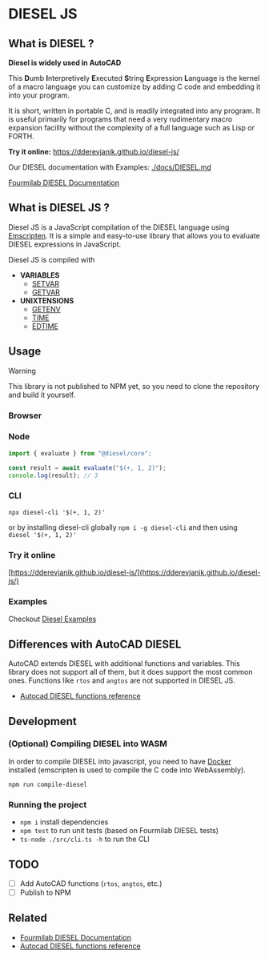# DIESEL JS

## What is DIESEL ?

**Diesel is widely used in AutoCAD**

This **D**umb **I**nterpretively **E**xecuted **S**tring **E**xpression **L**anguage is the kernel of a macro language you can customize by adding C code and embedding it into your program.

It is short, written in portable C, and is readily integrated into any program. It is useful primarily for programs that need a very rudimentary macro expansion facility without the complexity of a full language such as Lisp or FORTH.

**Try it online:** <https://dderevjanik.github.io/diesel-js/>

Our DIESEL documentation with Examples: [./docs/DIESEL.md](./docs/DIESEL.md)

[Fourmilab DIESEL Documentation](https://www.fourmilab.ch/diesel/)

## What is DIESEL JS ?

Diesel JS is a JavaScript compilation of the DIESEL language using [Emscripten](https://emscripten.org/). It is a simple and easy-to-use library that allows you to evaluate DIESEL expressions in JavaScript.

Diesel JS is compiled with
- **VARIABLES**
  - [SETVAR](./docs/DIESEL.md#variables)
  - [GETVAR](./docs/DIESEL.md#variables)
- **UNIXTENSIONS**
  - [GETENV](./docs/DIESEL.md#getenvvarname)
  - [TIME](./docs/DIESEL.md#time)
  - [EDTIME](./docs/DIESEL.md#edtimetimepicture)

## Usage

> [!WARNING]
> This library is not published to NPM yet, so you need to clone the repository and build it yourself.

### Browser

### Node

```javascript
import { evaluate } from "@diesel/core";

const result = await evaluate("$(+, 1, 2)");
console.log(result); // 3
```

### CLI

`npx diesel-cli '$(+, 1, 2)'`

or by installing diesel-cli globally `npm i -g diesel-cli` and then using `diesel '$(+, 1, 2)'`

### Try it online

[https://dderevjanik.github.io/diesel-js/](https://dderevjanik.github.io/diesel-js/)

### Examples

Checkout [Diesel Examples](./docs/DIESEL.md#examples)

## Differences with AutoCAD DIESEL

AutoCAD extends DIESEL with additional functions and variables. This library does not support all of them, but it does support the most common ones. Functions like `rtos` and `angtos` are not supported in DIESEL JS.

- [Autocad DIESEL functions reference](https://help.autodesk.com/view/ACDLT/2024/ENU/?guid=GUID-F94A885A-4DA2-432B-AC1A-EB49CC6C1C72)


## Development

### (Optional) Compiling DIESEL into WASM

In order to compile DIESEL into javascript, you need to have [Docker](https://www.docker.com/) installed (emscripten is used to compile the C code into WebAssembly).

`npm run compile-diesel`

### Running the project

- `npm i` install dependencies
- `npm test` to run unit tests (based on Fourmilab DIESEL tests)
- `ts-node ./src/cli.ts -h` to run the CLI

## TODO

- [ ] Add AutoCAD functions (`rtos`, `angtos`, etc.)
- [ ] Publish to NPM

## Related

- [Fourmilab DIESEL Documentation](https://www.fourmilab.ch/diesel/)
- [Autocad DIESEL functions reference](https://help.autodesk.com/view/ACDLT/2024/ENU/?guid=GUID-F94A885A-4DA2-432B-AC1A-EB49CC6C1C72)
